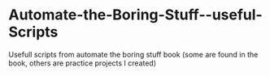 # Automate-the-Boring-Stuff--useful-Scripts
Usefull scripts from automate the boring stuff book
(some are found in the book, others are practice projects I created)
